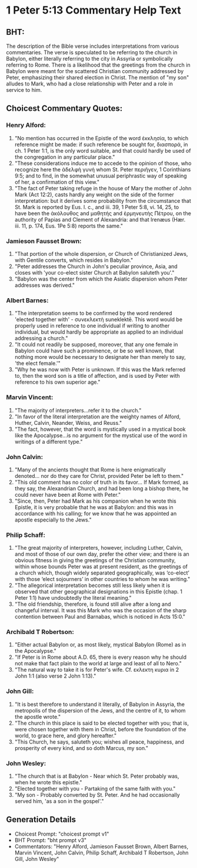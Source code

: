 # 1 Peter 5:13 Commentary Help Text

## BHT:
The description of the Bible verse includes interpretations from various commentaries. The verse is speculated to be referring to the church in Babylon, either literally referring to the city in Assyria or symbolically referring to Rome. There is a likelihood that the greetings from the church in Babylon were meant for the scattered Christian community addressed by Peter, emphasizing their shared election in Christ. The mention of "my son" alludes to Mark, who had a close relationship with Peter and a role in service to him.

## Choicest Commentary Quotes:
### Henry Alford:
1. "No mention has occurred in the Epistle of the word ἐκκλησία, to which reference might be made: if such reference be sought for, διασπορά, in ch. 1 Peter 1:1, is the only word suitable, and that could hardly be used of the congregation in any particular place."
2. "These considerations induce me to accede to the opinion of those, who recognize here the ἀδελφὴ γυνή whom St. Peter περιῆγεν, 1 Corinthians 9:5; and to find, in the somewhat unusual periphrastic way of speaking of her, a confirmation of this view."
3. "The fact of Peter taking refuge in the house of Mary the mother of John Mark (Act 12:2), casts hardly any weight on the side of the former interpretation: but it derives some probability from the circumstance that St. Mark is reported by Eus. l. c., and iii. 39, 1 Peter 5:8, vi. 14, 25, to have been the ἀκόλουθος and μαθητής and ἑρμηνευτὴς Πέτρου, on the authority of Papias and Clement of Alexandria: and that Irenæus (Hær. iii. 11, p. 174, Eus. 1Pe 5:8) reports the same."

### Jamieson Fausset Brown:
1. "That portion of the whole dispersion, or Church of Christianized Jews, with Gentile converts, which resides in Babylon." 
2. "Peter addresses the Church in John's peculiar province, Asia, and closes with 'your co-elect sister Church at Babylon saluteth you'."
3. "Babylon was the center from which the Asiatic dispersion whom Peter addresses was derived."

### Albert Barnes:
1. "The interpretation seems to be confirmed by the word rendered 'elected together with' - συνεκλεκτὴ suneklektē. This word would be properly used in reference to one individual if writing to another individual, but would hardly be appropriate as applied to an individual addressing a church."
2. "It could not readily be supposed, moreover, that any one female in Babylon could have such a prominence, or be so well known, that nothing more would be necessary to designate her than merely to say, 'the elect female.'"
3. "Why he was now with Peter is unknown. If this was the Mark referred to, then the word son is a title of affection, and is used by Peter with reference to his own superior age."

### Marvin Vincent:
1. "The majority of interpreters...refer it to the church."
2. "In favor of the literal interpretation are the weighty names of Alford, Huther, Calvin, Neander, Weiss, and Reuss."
3. "The fact, however, that the word is mystically used in a mystical book like the Apocalypse...is no argument for the mystical use of the word in writings of a different type."

### John Calvin:
1. "Many of the ancients thought that Rome is here enigmatically denoted... nor do they care for Christ, provided Peter be left to them." 
2. "This old comment has no color of truth in its favor... If Mark formed, as they say, the Alexandrian Church, and had been long a bishop there, he could never have been at Rome with Peter." 
3. "Since, then, Peter had Mark as his companion when he wrote this Epistle, it is very probable that he was at Babylon: and this was in accordance with his calling; for we know that he was appointed an apostle especially to the Jews."

### Philip Schaff:
1. "The great majority of interpreters, however, including Luther, Calvin, and most of those of our own day, prefer the other view; and there is an obvious fitness in giving the greetings of the Christian community, within whose bounds Peter was at present resident, as the greetings of a church which, though widely separated geographically, was ‘co-elect’ with those ‘elect sojourners’ in other countries to whom he was writing."
2. "The allegorical interpretation becomes still less likely when it is observed that other geographical designations in this Epistle (chap. 1 Peter 1:1) have undoubtedly the literal meaning."
3. "The old friendship, therefore, is found still alive after a long and changeful interval. It was this Mark who was the occasion of the sharp contention between Paul and Barnabas, which is noticed in Acts 15:0."

### Archibald T Robertson:
1. "Either actual Babylon or, as most likely, mystical Babylon (Rome) as in the Apocalypse."
2. "If Peter is in Rome about A.D. 65, there is every reason why he should not make that fact plain to the world at large and least of all to Nero."
3. "The natural way to take it is for Peter's wife. Cf. εκλεκτη κυρια in 2 John 1:1 (also verse 2 John 1:13)."

### John Gill:
1. "It is best therefore to understand it literally, of Babylon in Assyria, the metropolis of the dispersion of the Jews, and the centre of it, to whom the apostle wrote."
2. "The church in this place is said to be elected together with you; that is, were chosen together with them in Christ, before the foundation of the world, to grace here, and glory hereafter."
3. "This Church, he says, saluteth you; wishes all peace, happiness, and prosperity of every kind, and so doth Marcus, my son."

### John Wesley:
1. "The church that is at Babylon - Near which St. Peter probably was, when he wrote this epistle."
2. "Elected together with you - Partaking of the same faith with you."
3. "My son - Probably converted by St. Peter. And he had occasionally served him, 'as a son in the gospel'."


## Generation Details
- Choicest Prompt: "choicest prompt v1"
- BHT Prompt: "bht prompt v3"
- Commentators: "Henry Alford, Jamieson Fausset Brown, Albert Barnes, Marvin Vincent, John Calvin, Philip Schaff, Archibald T Robertson, John Gill, John Wesley"
